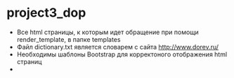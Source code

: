 # project3_dop
 - Все html страницы, к которым идет обращение при помощи render_template, в папке templates
 - Файл dictionary.txt является словарем с сайта http://www.dorev.ru/
 - Необходимы шаблоны Bootstrap для корректоного отображения html страниц
 - 
